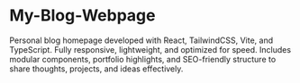 # My-Blog-Webpage
Personal blog homepage developed with React, TailwindCSS, Vite, and TypeScript. Fully responsive, lightweight, and optimized for speed. Includes modular components, portfolio highlights, and SEO-friendly structure to share thoughts, projects, and ideas effectively.
